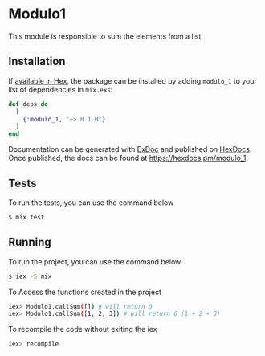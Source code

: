 # Modulo1

This module is responsible to sum the elements from a list

## Installation

If [available in Hex](https://hex.pm/docs/publish), the package can be installed
by adding `modulo_1` to your list of dependencies in `mix.exs`:

```elixir
def deps do
  [
    {:modulo_1, "~> 0.1.0"}
  ]
end
```

Documentation can be generated with [ExDoc](https://github.com/elixir-lang/ex_doc)
and published on [HexDocs](https://hexdocs.pm). Once published, the docs can
be found at <https://hexdocs.pm/modulo_1>.

## Tests

To run the tests, you can use the command below

```bash
$ mix test
```

## Running

To run the project, you can use the command below

```bash
$ iex -S mix
```

To Access the functions created in the project

```bash
iex> Modulo1.callSum([]) # will return 0
iex> Modulo1.callSum([1, 2, 3]) # will return 6 (1 + 2 + 3)
```

To recompile the code without exiting the iex

```bash
iex> recompile
```
